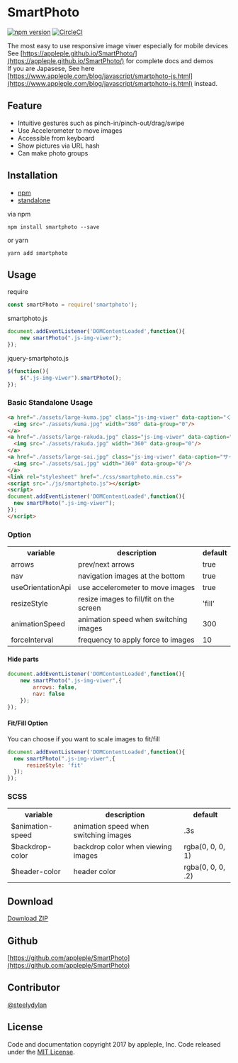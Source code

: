 # SmartPhoto
[![npm version](https://badge.fury.io/js/smartphoto.svg)](https://badge.fury.io/js/smartphoto)
[![CircleCI](https://circleci.com/gh/appleple/SmartPhoto/tree/master.svg?style=shield)](https://circleci.com/gh/appleple/SmartPhoto/tree/master)

The most easy to use responsive image viwer especially for mobile devices<br/>
See [https://appleple.github.io/SmartPhoto/](https://appleple.github.io/SmartPhoto/) for complete docs and demos<br/>
If you are Japasese, See here [https://www.appleple.com/blog/javascript/smartphoto-js.html](https://www.appleple.com/blog/javascript/smartphoto-js.html) instead.

## Feature
- Intuitive gestures such as pinch-in/pinch-out/drag/swipe
- Use Accelerometer to move images
- Accessible from keyboard
- Show pictures via URL hash
- Can make photo groups

## Installation
- [npm](https://www.npmjs.com/package/smartphoto)
- [standalone](https://raw.githubusercontent.com/appleple/smart-photo/master/js/smartphoto.js)

via npm
```shell
npm install smartphoto --save
```

or yarn

```shell
yarn add smartphoto
```

## Usage
require
```js
const smartPhoto = require('smartphoto');
```

smartphoto.js
```js
document.addEventListener('DOMContentLoaded',function(){
    new smartPhoto(".js-img-viwer");
});
```

jquery-smartphoto.js
```js
$(function(){
    $(".js-img-viwer").smartPhoto();
});
```

### Basic Standalone Usage

```html
<a href="./assets/large-kuma.jpg" class="js-img-viwer" data-caption="くま" data-id="kuma">
  <img src="./assets/kuma.jpg" width="360" data-group="0"/>
</a>
<a href="./assets/large-rakuda.jpg" class="js-img-viwer" data-caption="ラクダ" data-id="rakuda">
  <img src="./assets/rakuda.jpg" width="360" data-group="0"/>
</a>
<a href="./assets/large-sai.jpg" class="js-img-viwer" data-caption="サイ" data-id="sai">
  <img src="./assets/sai.jpg" width="360" data-group="0"/>
</a>
<link rel="stylesheet" href="./css/smartphoto.min.css">
<script src="./js/smartphoto.js"></script>
<script>
document.addEventListener('DOMContentLoaded',function(){
  new smartPhoto(".js-img-viwer");
});
</script>
```

### Option

<table>
	<tr>
		<th>variable</th>
		<th>description</th>
		<th>default</th>
	</tr>
	<tr>
		<td>arrows</td>
		<td>prev/next arrows</td>
		<td>true</td>
	</tr>
	<tr>
		<td>nav</td>
		<td>navigation images at the bottom</td>
		<td>true</td>
	</tr>
	<tr>
		<td>useOrientationApi</td>
		<td>use accelerometer to move images</td>
		<td>true</td>
	</tr>
	<tr>
		<td>resizeStyle</td>
		<td>resize images to fill/fit on the screen</td>
		<td>'fill'</td>
	</tr>
	<tr>
		<td>animationSpeed</td>
		<td>animation speed when switching images</td>
		<td>300</td>
	</tr>
	<tr>
		<td>forceInterval</td>
		<td>frequency to apply force to images</td>
		<td>10</td>
	</tr>
</table>

#### Hide parts
```js
document.addEventListener('DOMContentLoaded',function(){
    new smartPhoto(".js-img-viwer",{
        arrows: false,
        nav: false
    });
});
```

#### Fit/Fill Option

You can choose if you want to scale images to fit/fill

```js
document.addEventListener('DOMContentLoaded',function(){
  new smartPhoto(".js-img-viwer",{
      resizeStyle: 'fit'
  });
});
```

### SCSS

<table>
	<tr>
		<th>variable</th>
		<th>description</th>
		<th>default</th>
	</tr>
    <tr>
        <td>$animation-speed</td>
        <td>animation speed when switching images</td>
        <td>.3s</td>
    </tr>
    <tr>
        <td>$backdrop-color</td>
        <td>backdrop color when viewing images</td>
        <td>rgba(0, 0, 0, 1)</td>
    </tr>
    <tr>
        <td>$header-color</td>
        <td>header color</td>
        <td>rgba(0, 0, 0, .2)</td>
    </tr>
</table>


## Download
[Download ZIP](https://github.com/appleple/SmartPhoto/archive/master.zip)

## Github
[https://github.com/appleple/SmartPhoto](https://github.com/appleple/SmartPhoto)

## Contributor
[@steelydylan](https://github.com/steelydylan)

## License
Code and documentation copyright 2017 by appleple, Inc. Code released under the [MIT License](https://github.com/appleple/SmartPhoto/blob/master/LICENSE).

